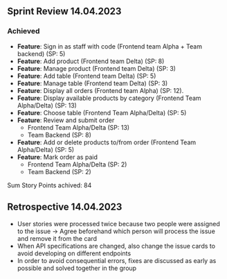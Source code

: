 ## Sprint Review 14.04.2023

### Achieved

- **Feature**: Sign in as staff with code (Frontend team Alpha + Team backend) (SP: 5)
- **Feature**: Add product (Frontend team Delta) (SP: 8)
- **Feature**: Manage product (Frontend team Delta) (SP: 3)
- **Feature**: Add table (Frontend team Delta) (SP: 5)
- **Feature**: Manage table (Frontend team Delta) (SP: 3)
- **Feature**: Display all orders (Frontend team Alpha) (SP: 12).
- **Feature**: Display available products by category (Frontend Team Alpha/Delta) (SP: 13)
- **Feature**: Choose table (Frontend Team Alpha/Delta) (SP: 5)
- **Feature**: Review and submit order
  - Frontend Team Alpha/Delta (SP: 13)
  - Team Backend (SP: 8)
- **Feature**: Add or delete products to/from order (Frontend Team Alpha/Delta) (SP: 5)
- **Feature**: Mark order as paid 
  - Frontend Team Alpha/Delta (SP: 2)
  - Team Backend (SP: 2)

Sum Story Points achived: 84

## Retrospective 14.04.2023
- User stories were processed twice because two people were assigned to the issue -> Agree beforehand which person will process the issue and remove it from the card
- When API specifications are changed, also change the issue cards to avoid developing on different endpoints
- In order to avoid consequential errors, fixes are discussed as early as possible and solved together in the group

